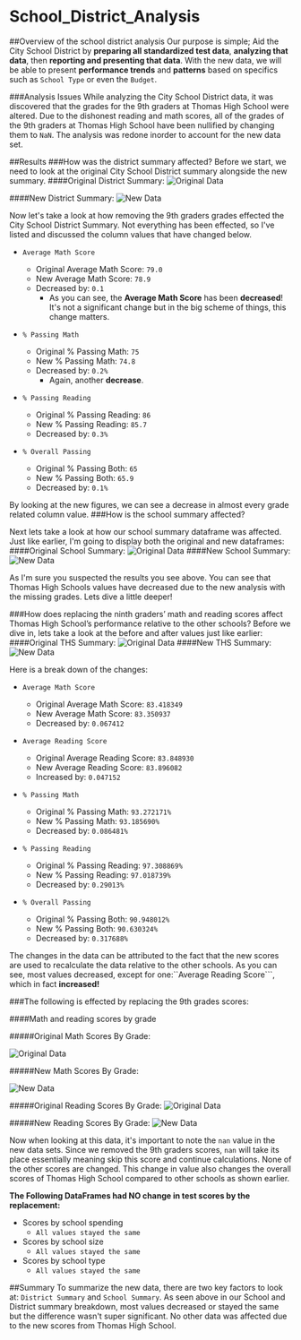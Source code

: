 # School_District_Analysis
##Overview of the school district analysis
Our purpose is simple; Aid the City School District by **preparing all standardized test data**, **analyzing that data**, 
then **reporting and presenting that data**. With the new data, we will be able to present **performance trends** and **patterns**
based on specifics such as ```School Type``` or even the ```Budget```.

###Analysis Issues
While analyzing the City School District data, it was discovered that the grades for the 9th graders at Thomas High School
were altered. Due to the dishonest reading and math scores, all of the grades of the 9th graders at Thomas High School
have been nullified by changing them to ```NaN```. The analysis was redone inorder to account for the new data set.

##Results
###How was the district summary affected?
Before we start, we need to look at the original City School District summary alongside the new summary.
####Original District Summary:
![Original Data](https://github.com/StickySitch/School_District_Analysis/tree/main/Images/districtbefore.png)

####New District Summary:
![New Data](https://github.com/StickySitch/School_District_Analysis/tree/main/Images/districtafter.png)

Now let's take a look at how removing the 9th graders grades effected the City School District Summary. Not everything
has been effected, so I've listed and discussed the column values that have changed below.
- ```Average Math Score```
  - Original Average Math Score: ```79.0```
  - New Average Math Score: ```78.9```
  - Decreased by: ```0.1```
    - As you can see, the **Average Math Score** has been **decreased**! It's not a significant change but in the big scheme
of things, this change matters. 
- ```% Passing Math```
  - Original % Passing Math: ```75```
  - New % Passing Math: ```74.8```
  - Decreased by: ```0.2%```
    - Again, another **decrease**. 
    
- ```% Passing Reading```
  - Original % Passing Reading: ```86```
  - New % Passing Reading: ```85.7```
  - Decreased by: ```0.3%```
    
- ```% Overall Passing```
  - Original % Passing Both: ```65```
  - New % Passing Both: ```65.9```
  - Decreased by: ```0.1%```

By looking at the new figures, we can see a decrease in almost every grade related column value.
###How is the school summary affected?

Next lets take a look at how our school summary dataframe was affected. Just like earlier, I'm going to display both the
original and new dataframes:
####Original School Summary:
![Original Data](https://github.com/StickySitch/School_District_Analysis/tree/main/Images/districtbefore.png)
####New School Summary:
![New Data](https://github.com/StickySitch/School_District_Analysis/tree/main/Images/districtafter.png)

As I'm sure you suspected the results you see above. You can see that Thomas High Schools values have decreased due to
the new analysis with the missing grades. Lets dive a little deeper!

###How does replacing the ninth graders’ math and reading scores affect Thomas High School’s performance relative to the other schools?
Before we dive in, lets take a look at the before and after values just like earlier:
####Original THS Summary:
![Original Data](https://github.com/StickySitch/School_District_Analysis/tree/main/Images/BeforeChangedGrades.png)
####New THS Summary:
![New Data](https://github.com/StickySitch/School_District_Analysis/tree/main/Images/AfterChangedGrades.png)

Here is a break down of the changes:

- ```Average Math Score```
  - Original Average Math Score: ```83.418349```
  - New Average Math Score: ```83.350937```
  - Decreased by: ```0.067412```
  
- ```Average Reading Score```
  - Original Average Reading Score: ```83.848930```
  - New Average Reading Score: ```83.896082```
  - Increased by: ```0.047152```

    
- ```% Passing Math```
  - Original % Passing Math: ```93.272171%```
  - New % Passing Math: ```93.185690%```
  - Decreased by: ```0.086481%```

- ```% Passing Reading```
  - Original % Passing Reading: ```97.308869%```
  - New % Passing Reading: ```97.018739%```
  - Decreased by: ```0.29013%```

- ```% Overall Passing```
  - Original % Passing Both: ```90.948012%```
  - New % Passing Both: ```90.630324%```
  - Decreased by: ```0.317688%```

The changes in the data can be attributed to the fact that the new scores are used to recalculate the data relative to
the other schools. As you can see, most values decreased, except for one:``Average Reading Score```, which in fact **increased!**

###The following is effected by replacing the 9th grades scores:

####Math and reading scores by grade

#####Original Math Scores By Grade:

![Original Data](https://github.com/StickySitch/School_District_Analysis/tree/main/Images/thsMathBefore.png)

#####New Math Scores By Grade:

![New Data](https://github.com/StickySitch/School_District_Analysis/tree/main/Images/thsMathAfter.png)


#####Original Reading Scores By Grade:
![Original Data](https://github.com/StickySitch/School_District_Analysis/tree/main/Images/thsReadingBefore.png)

#####New Reading Scores By Grade:
![New Data](https://github.com/StickySitch/School_District_Analysis/tree/main/Images/thsReadingAfter.png)

Now when looking at this data, it's important to note the ```nan``` value in the new data sets. Since we removed the 9th
graders scores, ```nan``` will take its place essentially meaning skip this score and continue calculations. None of the
other scores are changed. This change in value also changes the overall scores of Thomas High School compared to other schools
as shown earlier. 

**The Following DataFrames had NO change in test scores by the replacement:**
- Scores by school spending
  - ```All values stayed the same```
- Scores by school size 
  - ```All values stayed the same```
- Scores by school type
  - ```All values stayed the same```

##Summary
To summarize the new data, there are two key factors to look at: ```District Summary``` and ```School Summary```. As seen
above in our School and District summary breakdown, most values decreased or stayed the same but the difference wasn't super significant.
No other data was affected due to the new scores from Thomas High School.

